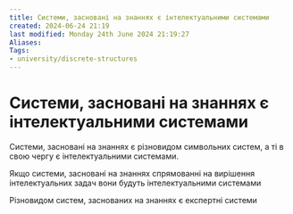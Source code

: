 ```yaml
---
title: Системи, засновані на знаннях є інтелектуальними системами
created: 2024-06-24 21:19
last modified: Monday 24th June 2024 21:19:27
Aliases:
Tags:
- university/discrete-structures
---
```

# Системи, засновані на знаннях є інтелектуальними системами

Системи, засновані на знаннях є різновидом символьних систем, а ті в свою чергу є інтелектуальними системами.

Якщо системи, засновані на знаннях спрямованні на вирішення інтелектуальних задач вони будуть інтелектуальними системами

Різновидом систем, заснованих на знаннях є експертні системи